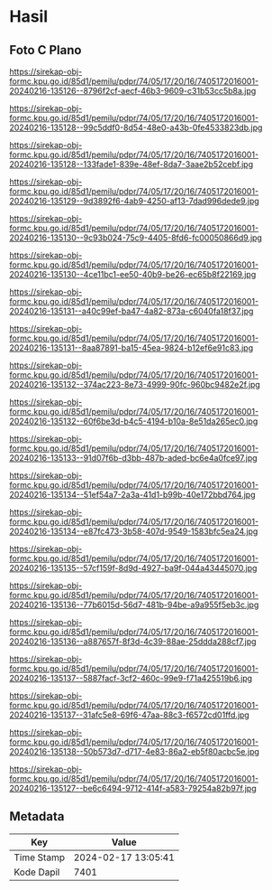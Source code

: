 # Hasil

## Foto C Plano

https://sirekap-obj-formc.kpu.go.id/85d1/pemilu/pdpr/74/05/17/20/16/7405172016001-20240216-135126--8796f2cf-aecf-46b3-9609-c31b53cc5b8a.jpg

https://sirekap-obj-formc.kpu.go.id/85d1/pemilu/pdpr/74/05/17/20/16/7405172016001-20240216-135128--99c5ddf0-8d54-48e0-a43b-0fe4533823db.jpg

https://sirekap-obj-formc.kpu.go.id/85d1/pemilu/pdpr/74/05/17/20/16/7405172016001-20240216-135128--133fade1-839e-48ef-8da7-3aae2b52cebf.jpg

https://sirekap-obj-formc.kpu.go.id/85d1/pemilu/pdpr/74/05/17/20/16/7405172016001-20240216-135129--9d3892f6-4ab9-4250-af13-7dad996dede9.jpg

https://sirekap-obj-formc.kpu.go.id/85d1/pemilu/pdpr/74/05/17/20/16/7405172016001-20240216-135130--9c93b024-75c9-4405-8fd6-fc00050866d9.jpg

https://sirekap-obj-formc.kpu.go.id/85d1/pemilu/pdpr/74/05/17/20/16/7405172016001-20240216-135130--4ce11bc1-ee50-40b9-be26-ec65b8f22169.jpg

https://sirekap-obj-formc.kpu.go.id/85d1/pemilu/pdpr/74/05/17/20/16/7405172016001-20240216-135131--a40c99ef-ba47-4a82-873a-c6040fa18f37.jpg

https://sirekap-obj-formc.kpu.go.id/85d1/pemilu/pdpr/74/05/17/20/16/7405172016001-20240216-135131--8aa87891-ba15-45ea-9824-b12ef6e91c83.jpg

https://sirekap-obj-formc.kpu.go.id/85d1/pemilu/pdpr/74/05/17/20/16/7405172016001-20240216-135132--374ac223-8e73-4999-90fc-960bc9482e2f.jpg

https://sirekap-obj-formc.kpu.go.id/85d1/pemilu/pdpr/74/05/17/20/16/7405172016001-20240216-135132--60f6be3d-b4c5-4194-b10a-8e51da265ec0.jpg

https://sirekap-obj-formc.kpu.go.id/85d1/pemilu/pdpr/74/05/17/20/16/7405172016001-20240216-135133--91d07f6b-d3bb-487b-aded-bc6e4a0fce97.jpg

https://sirekap-obj-formc.kpu.go.id/85d1/pemilu/pdpr/74/05/17/20/16/7405172016001-20240216-135134--51ef54a7-2a3a-41d1-b99b-40e172bbd764.jpg

https://sirekap-obj-formc.kpu.go.id/85d1/pemilu/pdpr/74/05/17/20/16/7405172016001-20240216-135134--e87fc473-3b58-407d-9549-1583bfc5ea24.jpg

https://sirekap-obj-formc.kpu.go.id/85d1/pemilu/pdpr/74/05/17/20/16/7405172016001-20240216-135135--57cf159f-8d9d-4927-ba9f-044a43445070.jpg

https://sirekap-obj-formc.kpu.go.id/85d1/pemilu/pdpr/74/05/17/20/16/7405172016001-20240216-135136--77b6015d-56d7-481b-94be-a9a955f5eb3c.jpg

https://sirekap-obj-formc.kpu.go.id/85d1/pemilu/pdpr/74/05/17/20/16/7405172016001-20240216-135136--a887657f-8f3d-4c39-88ae-25ddda288cf7.jpg

https://sirekap-obj-formc.kpu.go.id/85d1/pemilu/pdpr/74/05/17/20/16/7405172016001-20240216-135137--5887facf-3cf2-460c-99e9-f71a425519b6.jpg

https://sirekap-obj-formc.kpu.go.id/85d1/pemilu/pdpr/74/05/17/20/16/7405172016001-20240216-135137--31afc5e8-69f6-47aa-88c3-f6572cd01ffd.jpg

https://sirekap-obj-formc.kpu.go.id/85d1/pemilu/pdpr/74/05/17/20/16/7405172016001-20240216-135138--50b573d7-d717-4e83-86a2-eb5f80acbc5e.jpg

https://sirekap-obj-formc.kpu.go.id/85d1/pemilu/pdpr/74/05/17/20/16/7405172016001-20240216-135127--be6c6494-9712-414f-a583-79254a82b97f.jpg


## Metadata

| Key        | Value               |
| ---------- | ------------------- |
| Time Stamp | 2024-02-17 13:05:41 |
| Kode Dapil | 7401                |



